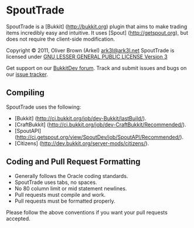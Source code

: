 SpoutTrade
========
SpoutTrade is a [Bukkit] (http://bukkit.org) plugin that aims to make trading items incredibly easy and intuitive. It uses [Spout] (http://getspout.org), but does not require the client-side modification.

Copyright &copy; 2011, Oliver Brown (Arkel) <ark3l@ark3l.net>
SpoutTrade is licensed under [GNU LESSER GENERAL PUBLIC LICENSE Version 3][License]

Get support on our [BukkitDev forum][Forum].
Track and submit issues and bugs on our [issue tracker][Issues].

Compiling
---------
SpoutTrade uses the following:
- [Bukkit] (http://ci.bukkit.org/job/dev-Bukkit/lastBuild/).
- [CraftBukkit] (http://ci.bukkit.org/job/dev-CraftBukkit/Recommended/).
- [SpoutAPI] (http://ci.getspout.org/view/SpoutDev/job/SpoutAPI/Recommended/).
- [Citizens] (http://dev.bukkit.org/server-mods/citizens/).

Coding and Pull Request Formatting
----------------------------------
* Generally follows the Oracle coding standards.
* SpoutTrade uses tabs, no spaces.
* No 80 column limit or mid statement newlines.
* Pull requests must compile and work.
* Pull requests must be formatted properly.

Please follow the above conventions if you want your pull requests accepted.

[License]: https://www.gnu.org/licenses/gpl-3.0.html
[Forum]: http://dev.bukkit.org/server-mods/spouttrade/
[Issues]: https://github.com/arkel/SpoutTrade/issues